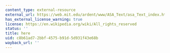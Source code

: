```yaml
---
content_type: external-resource
external_url: https://web.mit.edu/ardent/www/ASA_Text/asa_Text_index.html
has_external_license_warning: true
license: https://en.wikipedia.org/wiki/All_rights_reserved
status: ''
title: here
uid: c8b61ad7-2bbf-4575-b91d-5d931f43e68b
wayback_url: ''
---
```

